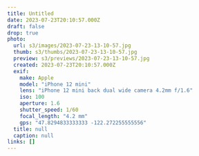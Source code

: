 ```yaml
---
title: Untitled
date: 2023-07-23T20:10:57.000Z
draft: false
drop: true
photo:
  url: s3/images/2023-07-23-13-10-57.jpg
  thumb: s3/thumbs/2023-07-23-13-10-57.jpg
  preview: s3/previews/2023-07-23-13-10-57.jpg
  created: 2023-07-23T20:10:57.000Z
  exif:
    make: Apple
    model: "iPhone 12 mini"
    lens: "iPhone 12 mini back dual wide camera 4.2mm f/1.6"
    iso: 100
    aperture: 1.6
    shutter_speed: 1/60
    focal_length: "4.2 mm"
    gps: "47.8294833333333 -122.272255555556"
  title: null
  caption: null
links: []
---
```

